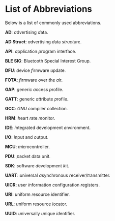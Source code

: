 # List of Abbreviations

Below is a list of commonly used abbreviations. 

**AD**: *a*dvertising *d*ata. 

**AD Struct**: *a*dvertising *d*ata *struct*ure. 

**API**: *a*pplication *p*rogram *i*nterface.

**BLE SIG**: Bluetooth Special Interest Group.

**DFU**: *d*evice *f*irmware *u*pdate.

**FOTA**: *f*irmware *o*ver *t*he *a*ir.

**GAP**: *g*eneric *a*ccess *p*rofile.

**GATT**: *g*eneric *att*ribute *p*rofile.

**GCC**: *GNU* *c*ompiler *c*ollection. 

**HRM**: *h*eart *r*ate *m*onitor. 

**IDE**: *i*ntegrated *d*evelopment *e*nvironment.

**I/O**: *i*nput and *o*utput.

**MCU**: *m*icrocontroller. 

**PDU**: *p*acket *d*ata *u*nit.

**SDK**: *s*oftware *d*evelopment *k*it.

**UART**: *u*niversal *a*synchronous *r*eceiver/*t*ransmitter. 

**UICR**: *u*ser *i*nformation *c*onfiguration *r*egisters.

**URI**: *u*niform *r*esource *i*dentifier.

**URL**: *u*niform *r*esource *l*ocator. 

**UUID**: *u*niversally *u*nique *id*entifier. 